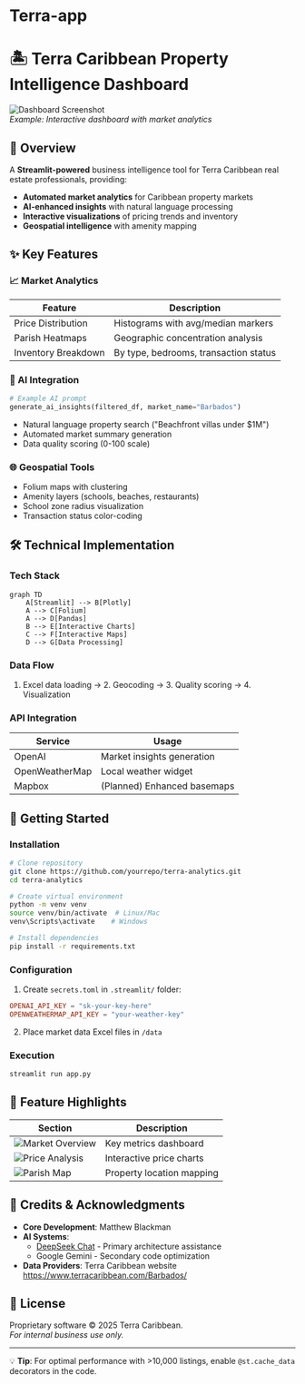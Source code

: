 # Terra-app
# 🏝️ Terra Caribbean Property Intelligence Dashboard

![Dashboard Screenshot](https://drive.google.com/file/d/1gffET2HN_p9VVPDAjmEp3A0qc5OO8NjP/view?usp=drive_link)  
*Example: Interactive dashboard with market analytics*

## 📌 Overview
A **Streamlit-powered** business intelligence tool for Terra Caribbean real estate professionals, providing:

- **Automated market analytics** for Caribbean property markets
- **AI-enhanced insights** with natural language processing
- **Interactive visualizations** of pricing trends and inventory
- **Geospatial intelligence** with amenity mapping

## ✨ Key Features

### 📈 Market Analytics
| Feature | Description |
|---------|-------------|
| Price Distribution | Histograms with avg/median markers |
| Parish Heatmaps | Geographic concentration analysis |
| Inventory Breakdown | By type, bedrooms, transaction status |

### 🤖 AI Integration
```python
# Example AI prompt
generate_ai_insights(filtered_df, market_name="Barbados")
```
- Natural language property search ("Beachfront villas under $1M")
- Automated market summary generation
- Data quality scoring (0-100 scale)

### 🌐 Geospatial Tools
- Folium maps with clustering
- Amenity layers (schools, beaches, restaurants)
- School zone radius visualization
- Transaction status color-coding

## 🛠️ Technical Implementation

### Tech Stack
```mermaid
graph TD
    A[Streamlit] --> B[Plotly]
    A --> C[Folium]
    A --> D[Pandas]
    B --> E[Interactive Charts]
    C --> F[Interactive Maps]
    D --> G[Data Processing]
```

### Data Flow
1. Excel data loading → 2. Geocoding → 3. Quality scoring → 4. Visualization

### API Integration
| Service | Usage |
|---------|-------|
| OpenAI | Market insights generation |
| OpenWeatherMap | Local weather widget |
| Mapbox | (Planned) Enhanced basemaps |

## 🚀 Getting Started

### Installation
```bash
# Clone repository
git clone https://github.com/yourrepo/terra-analytics.git
cd terra-analytics

# Create virtual environment
python -m venv venv
source venv/bin/activate  # Linux/Mac
venv\Scripts\activate    # Windows

# Install dependencies
pip install -r requirements.txt
```

### Configuration
1. Create `secrets.toml` in `.streamlit/` folder:
```toml
OPENAI_API_KEY = "sk-your-key-here"
OPENWEATHERMAP_API_KEY = "your-weather-key"
```

2. Place market data Excel files in `/data`

### Execution
```bash
streamlit run app.py
```

## 📸 Feature Highlights

| Section | Description |
|---------|-------------|
| ![Market Overview](https://drive.google.com/file/d/1fy5c9SiqBoY6U960IeSCfKRUSpohYotv/view?usp=drive_link) | Key metrics dashboard |
| ![Price Analysis](https://drive.google.com/file/d/1Olrm7S-yQubYLiQBQMJVqikbg4YIAFqt/view?usp=drive_link) | Interactive price charts |
| ![Parish Map](https://drive.google.com/file/d/1Olrm7S-yQubYLiQBQMJVqikbg4YIAFqt/view?usp=drive_link) | Property location mapping |

## 🙏 Credits & Acknowledgments
- **Core Development**: Matthew Blackman
- **AI Systems**:
  - [DeepSeek Chat](https://chat.deepseek.com) - Primary architecture assistance
  - Google Gemini - Secondary code optimization
- **Data Providers**: Terra Caribbean website https://www.terracaribbean.com/Barbados/

## 📜 License
Proprietary software © 2025 Terra Caribbean.  
*For internal business use only.*

---

💡 **Tip**: For optimal performance with >10,000 listings, enable `@st.cache_data` decorators in the code.
```
